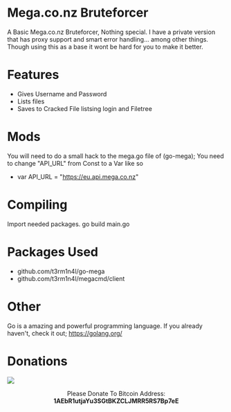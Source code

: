 # Mega.co.nz Bruteforcer
A Basic Mega.co.nz Bruteforcer, Nothing special. I have a private version that has proxy support and smart error handling... among other things. Though using this as a base it wont be hard for you to make it better.

# Features
* Gives Username and Password
* Lists files
* Saves to Cracked File listsing login and Filetree

# Mods
  You will need to do a small hack to the mega.go file of (go-mega);
  You need to change "API_URL" from Const to a Var like so
  * var 	API_URL   = "https://eu.api.mega.co.nz"


# Compiling
  Import needed packages.
  go build main.go

# Packages Used
* github.com/t3rm1n4l/go-mega
*	github.com/t3rm1n4l/megacmd/client

# Other
Go is a amazing and powerful programming language. If you already haven't, check it out; https://golang.org/

# Donations
<img src="https://blockchain.info/Resources/buttons/donate_64.png"/>
<p align="center">Please Donate To Bitcoin Address: <b>1AEbR1utjaYu3SGtBKZCLJMRR5RS7Bp7eE</b></p>
